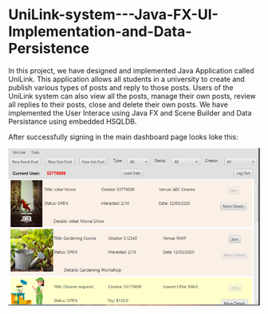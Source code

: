 # UniLink-system---Java-FX-UI-Implementation-and-Data-Persistence


In this project, we have designed and implemented Java Application called UniLink. This application allows all students in a university to create
and publish various types of posts and reply to those posts. Users of the UniLink system can also view all the posts, manage their own posts, review all replies to their posts,
close and delete their own posts. 
We have implemented the User Interace using Java FX and Scene Builder and Data Persistance using embedded HSQLDB.

After successfully signing in the main dashboard page looks loke this: 

![Main Dashboard](/Images/P1.PNG)
